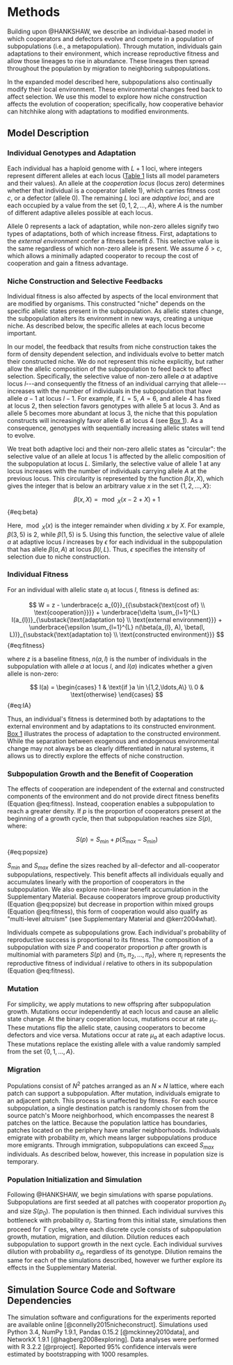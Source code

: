 
# Methods

Building upon @HANKSHAW, we describe an individual-based model in which cooperators and defectors evolve and compete in a population of subpopulations (i.e., a metapopulation).
Through mutation, individuals gain adaptations to their environment, which increase reproductive fitness and allow those lineages to rise in abundance.
These lineages then spread throughout the population by migration to neighboring subpopulations.

In the expanded model described here, subpopulations also continually modify their local environment.
These environmental changes feed back to affect selection.
We use this model to explore how niche construction affects the evolution of cooperation; specifically, how cooperative behavior can hitchhike along with adaptations to modified environments.


## Model Description

### Individual Genotypes and Adaptation

Each individual has a haploid genome with $L + 1$ loci, where integers represent different alleles at each locus ([Table 1](#tables) lists all model parameters and their values).
An allele at the *cooperation locus* (locus zero) determines whether that individual is a cooperator (allele $1$), which carries fitness cost $c$, or a defector (allele $0$).
The remaining $L$ loci are *adaptive loci*, and are each occupied by a value from the set $\{0, 1, 2, \ldots, A\}$, where $A$ is the number of different adaptive alleles possible at each locus.

Allele $0$ represents a lack of adaptation, while non-zero alleles signify two types of adaptations, both of which increase fitness.
First, adaptations to the *external environment* confer a fitness benefit $\delta$.
This selective value is the same regardless of which non-zero allele is present.
We assume $\delta > c$, which allows a minimally adapted cooperator to recoup the cost of cooperation and gain a fitness advantage.


### Niche Construction and Selective Feedbacks

Individual fitness is also affected by aspects of the local environment that are modified by organisms.
This constructed "niche" depends on the specific allelic states present in the subpopulation.
As allelic states change, the subpopulation alters its environment in new ways, creating a unique niche.
As described below, the specific alleles at each locus become important.

In our model, the feedback that results from niche construction takes the form of density dependent selection, and individuals evolve to better match their constructed niche.
We do not represent this niche explicitly, but rather allow the allelic composition of the subpopulation to feed back to affect selection.
Specifically, the selective value of non-zero allele $a$ at adaptive locus $l$---and consequently the fitness of an individual carrying that allele---increases with the number of individuals in the subpopulation that have allele $a-1$ at locus $l-1$.
For example, if $L=5$, $A=6$, and allele $4$ has fixed at locus $2$, then selection favors genotypes with allele $5$ at locus $3$.
And as allele $5$ becomes more abundant at locus $3$, the niche that this population constructs will increasingly favor allele $6$ at locus $4$ (see [Box 1](#box1)).
As a consequence, genotypes with sequentially increasing allelic states will tend to evolve.

We treat both adaptive loci and their non-zero allelic states as "circular": the selective value of an allele at locus 1 is affected by the allelic composition of the subpopulation at locus $L$.
Similarly, the selective value of allele 1 at any locus increases with the number of individuals carrying allele $A$ at the previous locus.
This circularity is represented by the function $\beta(x,X)$, which gives the integer that is below an arbitrary value $x$ in the set $\{1, 2, \ldots, X\}$:

$$ \beta(x, X) = \bmod_{X}(x - 2 + X) + 1 $$ {#eq:beta}

Here, $\bmod_{X}(x)$ is the integer remainder when dividing $x$ by $X$.
For example, $\beta(3, 5)$ is 2, while $\beta(1, 5)$ is 5.
Using this function, the selective value of allele $a$ at adaptive locus $l$ increases by $\epsilon$ for each individual in the subpopulation that has allele $\beta(a,A)$ at locus $\beta(l, L)$.
Thus, $\epsilon$ specifies the intensity of selection due to niche construction.


### Individual Fitness

For an individual with allelic state $a_{l}$ at locus $l$, fitness is defined as:

$$ W = z - \underbrace{c a_{0}}_{{\substack{\text{cost of} \\ \text{cooperation}}}} + \underbrace{\delta \sum_{l=1}^{L} I(a_{l})}_{\substack{\text{adaptation to} \\ \text{external environment}}} + \underbrace{\epsilon \sum_{l=1}^{L} n(\beta(a_{l}, A), \beta(l, L))}_{\substack{\text{adaptation to} \\ \text{constructed environment}}} $$ {#eq:fitness}

where $z$ is a baseline fitness, $n(a,l)$ is the number of individuals in the subpopulation with allele $a$ at locus $l$, and $I(a)$ indicates whether a given allele is non-zero:

$$
I(a) =
\begin{cases}
    1 & \text{if }a \in \{1,2,\ldots,A\} \\
    0 & \text{otherwise}
\end{cases}
$$ {#eq:IA}

Thus, an individual's fitness is determined both by adaptations to the external environment and by adaptations to its constructed environment.
[Box 1](#box1) illustrates the process of adaptation to the constructed environment.
While the separation between exogenous and endogenous environmental change may not always be as clearly differentiated in natural systems, it allows us to directly explore the effects of niche construction.


### Subpopulation Growth and the Benefit of Cooperation

The effects of cooperation are independent of the external and constructed components of the environment and do not provide direct fitness benefits (Equation @eq:fitness).
Instead, cooperation enables a subpopulation to reach a greater density.
If $p$ is the proportion of cooperators present at the beginning of a growth cycle, then that subpopulation reaches size $S(p)$, where:

$$ S(p) = S_{min} + p (S_{max} - S_{min}) $$ {#eq:popsize}

$S_{min}$ and $S_{max}$ define the sizes reached by all-defector and all-cooperator subpopulations, respectively.
This benefit affects all individuals equally and accumulates linearly with the proportion of cooperators in the subpopulation.
We also explore non-linear benefit accumulation in the Supplementary Material.
Because cooperators improve group productivity (Equation @eq:popsize) but decrease in proportion within mixed groups (Equation @eq:fitness), this form of cooperation would also qualify as "multi-level altruism" (see Supplementary Material and @kerr2004what).

Individuals compete as subpopulations grow.
Each individual's probability of reproductive success is proportional to its fitness.
The composition of a subpopulation with size $P$ and cooperator proportion $p$ after growth is multinomial with parameters $S(p)$ and $\{\pi_1, \pi_2, \ldots, \pi_{P}\}$, where $\pi_{i}$ represents the reproductive fitness of individual $i$ relative to others in its subpopulation (Equation @eq:fitness).


### Mutation

For simplicity, we apply mutations to new offspring after subpopulation growth.
Mutations occur independently at each locus and cause an allelic state change.
At the binary cooperation locus, mutations occur at rate $\mu_{c}$.
These mutations flip the allelic state, causing cooperators to become defectors and vice versa.
Mutations occur at rate $\mu_{a}$ at each adaptive locus.
These mutations replace the existing allele with a value randomly sampled from the set $\{0, 1, \ldots, A\}$.


### Migration

Populations consist of $N^2$ patches arranged as an $N \times N$ lattice, where each patch can support a subpopulation.
After mutation, individuals emigrate to an adjacent patch.
This process is unaffected by fitness.
For each source subpopulation, a single destination patch is randomly chosen from the source patch's Moore neighborhood, which encompasses the nearest 8 patches on the lattice.
Because the population lattice has boundaries, patches located on the periphery have smaller neighborhoods.
Individuals emigrate with probability $m$, which means larger subpopulations produce more emigrants.
Through immigration, subpopulations can exceed $S_{max}$ individuals.
As described below, however, this increase in population size is temporary.


### Population Initialization and Simulation

Following @HANKSHAW, we begin simulations with sparse populations.
Subpopulations are first seeded at all patches with cooperator proportion $p_{0}$ and size $S(p_{0})$.
The population is then thinned.
Each individual survives this bottleneck with probability $\sigma_{i}$.
Starting from this initial state, simulations then proceed for $T$ cycles, where each discrete cycle consists of subpopulation growth, mutation, migration, and dilution.
Dilution reduces each subpopulation to support growth in the next cycle.
Each individual survives dilution with probability $\sigma_{d}$, regardless of its genotype.
Dilution remains the same for each of the simulations described, however we further explore its effects in the Supplementary Material.


## Simulation Source Code and Software Dependencies

The simulation software and configurations for the experiments reported are available online [@connelly2015nicheconstruct].
Simulations used Python 3.4, NumPy 1.9.1, Pandas 0.15.2 [@mckinney2010data], and NetworkX 1.9.1 [@hagberg2008exploring].
Data analyses were performed with R 3.2.2 [@rproject].
Reported 95\% confidence intervals were estimated by bootstrapping with 1000 resamples.

